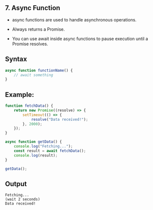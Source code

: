 ## 7. Async Function
- async functions are used to handle asynchronous operations.

- Always returns a Promise.

- You can use await inside async functions to pause execution until a Promise resolves.

## Syntax
```js
async function functionName() {
    // await something
}
```

## Example:
```js
function fetchData() {
    return new Promise((resolve) => {
        setTimeout(() => {
            resolve("Data received!");
        }, 2000);
    });
}

async function getData() {
    console.log("Fetching...");
    const result = await fetchData();
    console.log(result);
}

getData();
```

## Output
```
Fetching...
(wait 2 seconds)
Data received!
```